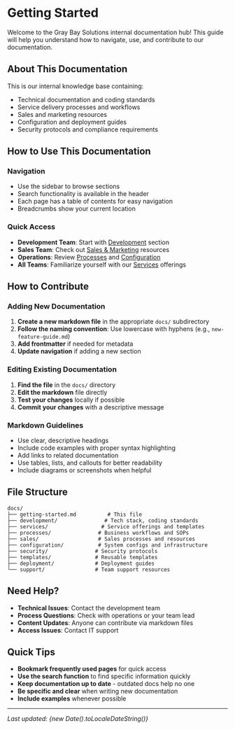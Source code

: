# Getting Started

Welcome to the Gray Bay Solutions internal documentation hub! This guide will help you understand how to navigate, use, and contribute to our documentation.

## About This Documentation

This is our internal knowledge base containing:
- Technical documentation and coding standards
- Service delivery processes and workflows  
- Sales and marketing resources
- Configuration and deployment guides
- Security protocols and compliance requirements

## How to Use This Documentation

### Navigation
- Use the sidebar to browse sections
- Search functionality is available in the header
- Each page has a table of contents for easy navigation
- Breadcrumbs show your current location

### Quick Access
- **Development Team**: Start with [Development](/docs/development) section
- **Sales Team**: Check out [Sales & Marketing](/docs/sales) resources
- **Operations**: Review [Processes](/docs/processes) and [Configuration](/docs/configuration)
- **All Teams**: Familiarize yourself with our [Services](/docs/services) offerings

## How to Contribute

### Adding New Documentation

1. **Create a new markdown file** in the appropriate `docs/` subdirectory
2. **Follow the naming convention**: Use lowercase with hyphens (e.g., `new-feature-guide.md`)
3. **Add frontmatter** if needed for metadata
4. **Update navigation** if adding a new section

### Editing Existing Documentation

1. **Find the file** in the `docs/` directory
2. **Edit the markdown** file directly
3. **Test your changes** locally if possible
4. **Commit your changes** with a descriptive message

### Markdown Guidelines

- Use clear, descriptive headings
- Include code examples with proper syntax highlighting
- Add links to related documentation
- Use tables, lists, and callouts for better readability
- Include diagrams or screenshots when helpful

## File Structure

```
docs/
├── getting-started.md          # This file
├── development/               # Tech stack, coding standards
├── services/                 # Service offerings and templates
├── processes/               # Business workflows and SOPs
├── sales/                   # Sales processes and resources
├── configuration/           # System configs and infrastructure
├── security/               # Security protocols
├── templates/              # Reusable templates
├── deployment/             # Deployment guides
└── support/                # Team support resources
```

## Need Help?

- **Technical Issues**: Contact the development team
- **Process Questions**: Check with operations or your team lead
- **Content Updates**: Anyone can contribute via markdown files
- **Access Issues**: Contact IT support

## Quick Tips

- **Bookmark frequently used pages** for quick access
- **Use the search function** to find specific information quickly
- **Keep documentation up to date** - outdated docs help no one
- **Be specific and clear** when writing new documentation
- **Include examples** whenever possible

---

*Last updated: {new Date().toLocaleDateString()}* 